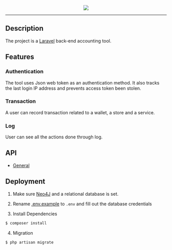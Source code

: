 <p align="center"><img src="https://github.com/senhungwong/money-server/blob/master/docs/logo/logo.png"></p>

---

## Description

The project is a [Laravel](https://laravel.com/) back-end accounting tool.

## Features

### Authentication

The tool uses Json web token as an authentication method. It also tracks the last login IP address and prevents access token been stolen. 

### Transaction

A user can record transaction related to a wallet, a store and a service.

### Log

User can see all the actions done through log.

## API

 - [General](api/general.md)

## Deployment

1. Make sure [Neo4J](https://neo4j.com/) and a relational database is set.

2. Rename [.env.example](.env.example) to `.env` and fill out the database credentials

3. Install Dependencies

```bash
$ composer install
```

4. Migration

```bash
$ php artisan migrate
```
